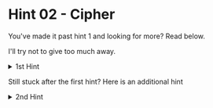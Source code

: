 # Hint 02 - Cipher

You've made it past hint 1 and looking for more? Read below.  
  
I'll try not to give too much away.  
  
<details>
  <summary>1st Hint</summary>  
  Now that you have rearranged the letters in order from the heads side of the coin, it's time to Google the name of the unscrambed cipher and begin work on the tails side of the coin.
</details>

Still stuck after the first hint? Here is an additional hint

<details>
  <summary>2nd Hint</summary>  
  You should look to work your way from the outer ring of the coin to the center. You should now know the first cipher used by now. Each cipher decoded will reveal infomation to assist you as you move inwards.
</details>
